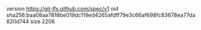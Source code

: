 version https://git-lfs.github.com/spec/v1
oid sha256:baa08aa7818be019dc119ed4265afdff79e3c66af698fc83678ea77da820d744
size 2206
